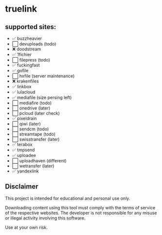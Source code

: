 # truelink

## supported sites:
- ✅ buzzheavier
- ⬜ devuploads (todo)
- ❌ doodstream
- ✅ 1fichier
- ⬜ filepress (todo)
- ✅ fuckingfast
- ✅ gofile
- ⬜️ hxfile (server maintenance)
- ❌ krakenfiles
- ✅ linkbox
- ✅ lulacloud
- ✅ mediafile (size persing left)
- ⬜ mediafire (todo)
- ⬜ onedrive (later)
- ⬜ pcloud (later check)
- ✅ pixeldrain
- ⬜ qiwi (later)
- ⬜ sendcm (todo)
- ⬜ streamtape (todo)
- ⬜ swisstransfer (later)
- ✅ terabox
- ✅ tmpsend
- ✅ uploadee
- ⬜ uploadhaven (different)
- ⬜ wetransfer (later)
- ✅ yandexlink

## Disclaimer

This project is intended for educational and personal use only.

Downloading content using this tool must comply with the terms of service of the respective websites. The developer is not responsible for any misuse or illegal activity involving this software.

Use at your own risk.
